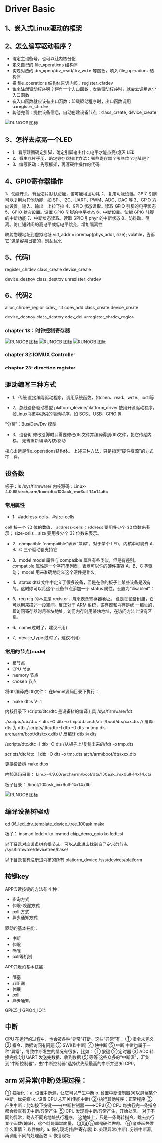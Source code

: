 <!--
 * @Author: Clark
 * @Email: haixuanwoTxh@gmail.com
 * @Date: 2024-09-15 10:47:24
 * @LastEditors: Clark
 * @LastEditTime: 2024-09-16 21:57:44
 * @Description: file content
-->

# Driver Basic

## 1、嵌入式Linux驱动的框架


## 2、怎么编写驱动程序？
- 确定主设备号，也可以让内核分配
- 定义自己的 file_operations 结构体
- 实现对应的 drv_open/drv_read/drv_write 等函数，填入 file_operations 结构体
- 把 file_operations 结构体告诉内核：register_chrdev
- 谁来注册驱动程序啊？得有一个入口函数：安装驱动程序时，就会去调用这个入口函数
- 有入口函数就应该有出口函数：卸载驱动程序时，出口函数调用 unregister_chrdev
- 其他完善：提供设备信息，自动创建设备节点：class_create, device_create


![RUNOOB 图标](doc/00.jpg "RUNOOB")


## 3、怎样去点亮一个LED

- 1、看原理图确定引脚，确定引脚输出什么电平才能点亮/熄灭 LED
- 2、看主芯片手册，确定寄存器操作方法：哪些寄存器？哪些位？地址是？
- 3、编写驱动：先写框架，再写硬件操作的代码


## 4、GPIO寄存器操作
1、使能开关。有些芯片默认使能，但可能增加功耗
2、复用功能设置。GPIO 引脚可以复用为其他功能，如 SPI、I2C、UART、PWM、ADC、DAC 等
3、GPIO 方向设置。输入、输出、上拉下拉
4、GPIO 状态读取。读取 GPIO 引脚的电平状态
5、GPIO 状态设置。设置 GPIO 引脚的电平状态
6、中断设置。使能 GPIO 引脚的中断功能
7、中断状态读取。读取 GPIO 引phyr 的中断状态
8、防抖动、隔离。防止短时间的高电平或低电平跳变，增加隔离性



映射物理地址到虚拟地址
virt_addr = ioremap(phys_addr, size);
volatile，告诉它“这是容易出错的，别乱优化

## 5、代码1
register_chrdev
class_create
device_create

device_destroy
class_destroy
unregister_chrdev

## 6、代码2

alloc_chrdev_region
cdev_init
cdev_add
class_create
device_create

device_destroy
class_destroy
cdev_del
unregister_chrdev_region



### chapter 18：时钟控制寄存器
![RUNOOB 图标](doc/01.png "RUNOOB")
![RUNOOB 图标](doc/02.jpg "RUNOOB")
![RUNOOB 图标](doc/03.jpg "RUNOOB")

### chapter 32:IOMUX Controller

### chapter 28: direction register


## 驱动编写三种方式

- 1、传统
直接编写驱动程序，调用系统函数，如open、read、write、ioctl等

- 2、总线设备驱动模型
 platform_device/platform_driver
 使用开源驱动程序，如Linux内核中提供的驱动程序，如 SCSI、USB、GPIO 等

“分离”：Bus/Dev/Drv 模型


- 3、设备树
修改引脚时只需要修改dts文件并编译得到dtb文件，把它传给内核。
无需重新编译内核/驱动

核心永远是file_operations结构体。
上述三种方法，只是指定“硬件资源”的方式不一样。

## 设备数

板子：ls /sys/firmware/
内核源码：Linux-4.9.88/arch/arm/boot/dts/100ask_imx6ull-14x14.dts

### 常用属性
- 1、#address-cells、#size-cells

cell 指一个 32 位的数值，
address-cells：address 要用多少个 32 位数来表示；
size-cells：size 要用多少个 32 位数来表示。

- 2、compatible
“compatible”表示“兼容”，对于某个 LED，内核中可能有 A、B、C 三个驱动都支持它

- 3、model
model 属性与 compatible 属性有些类似，但是有差别。
compatible 属性是一个字符串列表，表示可以你的硬件兼容 A、B、C 等驱动；
model 用来准确地定义这个硬件是什么。

- 4、status
    dtsi 文件中定义了很多设备，但是在你的板子上某些设备是没有的。这时你可以给这个
    设备节点添加一个 status 属性，设置为“disabled”：

- 5、reg
reg 的本意是 register，用来表示寄存器地址。
但是在设备树里，它可以用来描述一段空间。反正对于 ARM 系统，寄存器和内存是统
一编址的，即访问寄存器时用某块地址，访问内存时用某块地址，在访问方法上没有区别。

- 6、name(过时了，建议不用)
- 7、device_type(过时了，建议不用)

### 常用的节点(node)

- 根节点
- CPU 节点
- memory 节点
- chosen 节点


将dts编译成dtb文件：
在kernel源码目录下执行：
- make dtbs V=1

内核目录下 scripts/dtc/dtc 是设备树的编译工具
/sys/firmware/fdt

./scripts/dtc/dtc -I dts -O dtb -o tmp.dtb arch/arm/boot/dts/xxx.dts // 编译 dts 为 dtb
./scripts/dtc/dtc -I dtb -O dts -o tmp.dts arch/arm/boot/dts/xxx.dtb // 反编译 dtb 为 dts

/scripts/dtc/dtc -I dtb -O dts /从板子上/复制出来的/fdt -o tmp.dts

scripts/dtc/dtc -I dtb -O dts -o tmp.dts arch/arm/boot/dts/xxx.dtb

更换设备树
make dtbs

内核源码目录：
Linux-4.9.88/arch/arm/boot/dts/100ask_imx6ull-14x14.dts

板子目录：
/boot/100ask_imx6ull-14x14.dtb

![RUNOOB 图标](doc/04.png "RUNOOB")

## 编译设备树驱动
cd 06_led_drv_template_device_tree_100ask
make

板子：
insmod leddrv.ko
insmod chip_demo_gpio.ko
ledtest

以下目录对应设备树的根节点，可以从此进去找到自己定义的节点
/sys/firmware/devicetree/base/

以下目录含有注册进内核的所有 platform_device
/sys/devices/platform



## 按键key
APP去读按键的方法有 4 种：
- 查询方式
- 休眠-唤醒方式
- poll 方式
- 异步通知方式

驱动的基本技能：
- 中断
- 休眠
- 唤醒
- poll等机制

APP开发的基本技能：
- 阻塞
- 非阻塞
- 休眠
- poll
- 异步通知。



GPIO5_1
GPIO4_IO14

## 中断

CPU 在运行的过程中，也会被各种“异常”打断。这些“异常”有：
① 指令未定义
② 指令、数据访问有问题
③ SWI(软中断)
④ 快中断
⑤ 中断
中断也属于一种“异常”，导致中断发生的情况有很多，比如：
① 按键
② 定时器
③ ADC 转换完成
④ UART 发送完数据、收到数据
⑤ 等等
这些众多的“中断源”，汇集到“中断控制器”，由“中断控制器”选择优先级最高的中断并通
知 CPU。


## arm 对异常(中断)处理过程：
① 初始化：
a. 设置中断源，让它可以产生中断
b. 设置中断控制器(可以屏蔽某个中断，优先级)
c. 设置 CPU 总开关(使能中断)
② 执行其他程序：正常程序
③ 产生中断：比如按下按键--->中断控制器--->CPU
④ CPU 每执行完一条指令都会检查有无中断/异常产生
⑤ CPU 发现有中断/异常产生，开始处理。
对于不同的异常，跳去不同的地址执行程序。
这地址上，只是一条跳转指令，跳去执行某个函数(地址)，这个就是异常向量。
③④⑤都是硬件做的。
⑥ 这些函数做什么事情？
软件做的:
a. 保存现场(各种寄存器)
b. 处理异常(中断):
分辨中断源，再调用不同的处理函数
c. 恢复现场